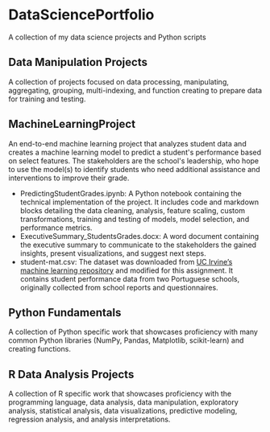 # DataSciencePortfolio
A collection of my data science projects and Python scripts

## Data Manipulation Projects
A collection of projects focused on data processing, manipulating, aggregating, grouping, multi-indexing, and function creating to prepare data for training and testing.

## MachineLearningProject
An end-to-end machine learning project that analyzes student data and creates a machine learning model to predict a student's performance based on select features. The stakeholders are the school's leadership, who hope to use the model(s) to identify students who need additional assistance and interventions to improve their grade. 

- PredictingStudentGrades.ipynb: A Python notebook containing the technical implementation of the project. It includes code and markdown blocks detailing the data cleaning, analysis, feature scaling, custom transformations, training and testing of models, model selection, and performance metrics.
- ExecutiveSummary_StudentsGrades.docx: A word document containing the executive summary to communicate to the stakeholders the gained insights, present visualizations, and suggest next steps.
- student-mat.csv: The dataset was downloaded from [UC Irvine’s machine learning repository](https://archive.ics.uci.edu/dataset/320/student+performance) and modified for this
assignment. It contains student performance data from two Portuguese schools, originally
collected from school reports and questionnaires.

## Python Fundamentals
A collection of Python specific work that showcases proficiency with many common Python libraries (NumPy, Pandas, Matplotlib, scikit-learn) and creating functions. 

## R Data Analysis Projects
A collection of R specific work that showcases proficiency with the programming language, data analysis, data manipulation, exploratory analysis, statistical analysis, data visualizations, predictive modeling, regression analysis, and analysis interpretations. 
